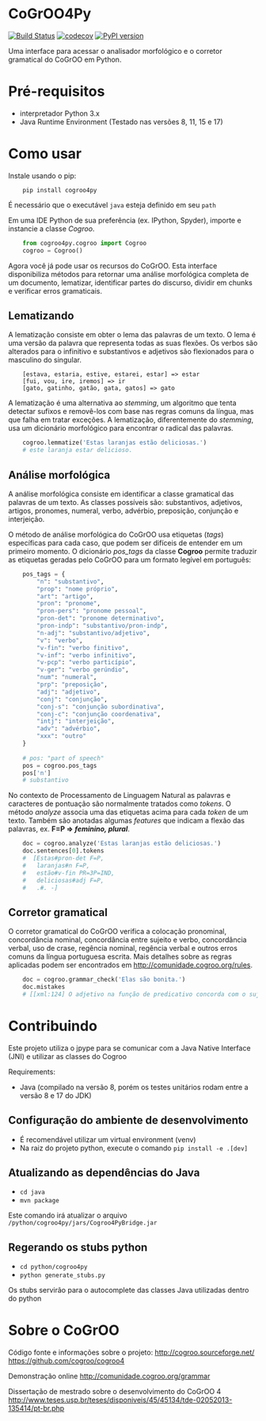 # CoGrOO4Py
[![Build Status](https://github.com/kevencarneiro/cogroo4py/actions/workflows/main.yml/badge.svg)](https://github.com/kevencarneiro/cogroo4py/actions/workflows/main.yml)
[![codecov](https://codecov.io/gh/kevencarneiro/cogroo4py/branch/master/graph/badge.svg)](https://codecov.io/gh/kevencarneiro/cogroo4py)
[![PyPI version](https://badge.fury.io/py/cogroo4py.svg)](https://badge.fury.io/py/cogroo4py)

Uma interface para acessar o analisador morfológico e o corretor gramatical do CoGrOO em Python.

# Pré-requisitos
 - interpretador Python 3.x
 - Java Runtime Environment (Testado nas versões 8, 11, 15 e 17)

# Como usar
Instale usando o pip:

```
    pip install cogroo4py
```

É necessário que o executável `java` esteja definido em seu `path`

Em uma IDE Python de sua preferência (ex. IPython, Spyder), importe e instancie a classe *Cogroo*.

```python
    from cogroo4py.cogroo import Cogroo
    cogroo = Cogroo()
```

Agora você já pode usar os recursos do CoGrOO. Esta interface disponibiliza métodos para retornar uma análise morfológica completa de um documento, lematizar, identificar partes do discurso, dividir em chunks e verificar erros gramaticais. 

## Lematizando
A lematização consiste em obter o lema das palavras de um texto. O lema é uma versão da palavra que representa todas as suas flexões. Os verbos são alterados para o infinitivo e substantivos e adjetivos são flexionados para o masculino do singular.

		[estava, estaria, estive, estarei, estar] => estar
		[fui, vou, ire, iremos] => ir
		[gato, gatinho, gatão, gata, gatos] => gato

A lematização é uma alternativa ao *stemming*, um algoritmo que tenta detectar sufixos e removê-los com base nas regras comuns da língua, mas que falha em tratar exceções. A lematização, diferentemente do *stemming*, usa um dicionário morfológico para encontrar o radical das palavras.

```python
    cogroo.lemmatize('Estas laranjas estão deliciosas.')
    # este laranja estar delicioso.
```

## Análise morfológica
A análise morfológica consiste em identificar a classe gramatical das palavras de um texto. As classes possíveis são: substantivos, adjetivos, artigos, pronomes, numeral, verbo, advérbio, preposição, conjunção e interjeição.

O método de análise morfológica do CoGrOO usa etiquetas (*tags*) específicas para cada caso, que podem ser difíceis de entender em um primeiro momento. O dicionário *pos_tags* da classe **Cogroo** permite traduzir as etiquetas geradas pelo CoGrOO para um formato legível em português:

```python
    pos_tags = {
        "n": "substantivo",
        "prop": "nome próprio",
        "art": "artigo",
        "pron": "pronome",
        "pron-pers": "pronome pessoal",
        "pron-det": "pronome determinativo",
        "pron-indp": "substantivo/pron-indp",
        "n-adj": "substantivo/adjetivo",
        "v": "verbo",
        "v-fin": "verbo finitivo",
        "v-inf": "verbo infinitivo",
        "v-pcp": "verbo particípio",
        "v-ger": "verbo gerúndio",
        "num": "numeral",
        "prp": "preposição",
        "adj": "adjetivo",
        "conj": "conjunção",
        "conj-s": "conjunção subordinativa",
        "conj-c": "conjunção coordenativa",
        "intj": "interjeição",
        "adv": "advérbio",
        "xxx": "outro"
    }
	
	# pos: "part of speech"
	pos = cogroo.pos_tags
	pos['n']
	# substantivo
```

No contexto de Processamento de Linguagem Natural as palavras e caracteres de pontuação são normalmente tratados como *tokens*. O método *analyze* associa uma das etiquetas acima para cada *token* de um texto. Também são anotadas algumas *features* que indicam a flexão das palavras, ex. **F=P => *feminino, plural***.

```python
    doc = cogroo.analyze('Estas laranjas estão deliciosas.')
    doc.sentences[0].tokens
    #  [Estas#pron-det F=P,
    #   laranjas#n F=P,
    #   estão#v-fin PR=3P=IND,
    #   deliciosas#adj F=P,
    #   .#. -]
 ```
 
## Corretor gramatical
O corretor gramatical do CoGrOO verifica a colocação pronominal, concordância nominal, concordância entre sujeito e verbo, concordância verbal, uso de crase, regência nominal, regência verbal e outros erros comuns da língua portuguesa escrita. Mais detalhes sobre as regras aplicadas podem ser encontrados em http://comunidade.cogroo.org/rules.

```python
    doc = cogroo.grammar_check('Elas são bonita.')
	doc.mistakes
	# [[xml:124] O adjetivo na função de predicativo concorda com o sujeito.]
```

# Contribuindo

Este projeto utiliza o jpype para se comunicar com a Java Native Interface (JNI) e utilizar as classes do Cogroo

Requirements:
* Java (compilado na versão 8, porém os testes unitários rodam entre a versão 8 e 17 do JDK)

## Configuração do ambiente de desenvolvimento
* É recomendável utilizar um virtual environment (venv)
* Na raiz do projeto python, execute o comando `pip install -e .[dev]`

## Atualizando as dependências do Java
* `cd java`
* `mvn package`

Este comando irá atualizar o arquivo `/python/cogroo4py/jars/Cogroo4PyBridge.jar`

## Regerando os stubs python
* `cd python/cogroo4py`
* `python generate_stubs.py`

Os stubs servirão para o autocomplete das classes Java utilizadas dentro do python

# Sobre o CoGrOO 
Código fonte e informações sobre o projeto:
http://cogroo.sourceforge.net/
https://github.com/cogroo/cogroo4

Demonstração online
http://comunidade.cogroo.org/grammar

Dissertação de mestrado sobre o desenvolvimento do CoGrOO 4
http://www.teses.usp.br/teses/disponiveis/45/45134/tde-02052013-135414/pt-br.php
